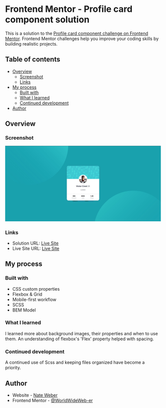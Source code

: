 # Frontend Mentor - Profile card component solution

This is a solution to the [Profile card component challenge on Frontend Mentor](https://www.frontendmentor.io/challenges/profile-card-component-cfArpWshJ). Frontend Mentor challenges help you improve your coding skills by building realistic projects.

## Table of contents

- [Overview](#overview)
  - [Screenshot](#screenshot)
  - [Links](#links)
- [My process](#my-process)
  - [Built with](#built-with)
  - [What I learned](#what-i-learned)
  - [Continued development](#continued-development)
- [Author](#author)

## Overview

### Screenshot

![Final Solution](img-final.jpg)

### Links

- Solution URL: [Live Site](https://github.com/WorldWideWeb-er/Frontend_Mentor/tree/main/1.%20Newbie/qr-code-component-main)
- Live Site URL: [Live Site](https://wwweber-profilecard.netlify.app/)

## My process

### Built with

- CSS custom properties
- Flexbox & Grid
- Mobile-first workflow
- SCSS
- BEM Model

### What I learned

I learned more about background images, their properties and when to use them.
An understanding of flexbox's 'Flex' property helped with spacing.

### Continued development

A continued use of Scss and keeping files organized have become a priority.

## Author

- Website - [Nate Weber](http://nateweber.name/)
- Frontend Mentor - [@WorldWideWeb-er](https://www.frontendmentor.io/profile/WorldWideWeb-er)
